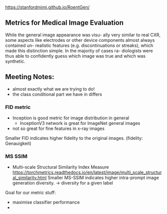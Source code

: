 




https://stanfordmimi.github.io/RoentGen/



## Metrics for Medical Image Evaluation



While the general image appearance was visu- ally very similar to real CXR, some aspects like electrodes or other device components almost always contained un- realistic features (e.g. discontinuations or streaks), which made this distinction simple. In the majority of cases ra- diologists were thus able to confidently guess which image was true and which was synthetic.

## Meeting Notes:

- almost exactly what we are trying to do!
- the class conditional part we have in differs

### FID metric
- Inception is good metric for image distribution in general
	- InceptionV3 network is great for ImageNet general images
- not so great for fine features in x-ray images

Smaller FID indicates higher fidelity to the original images.
(fidelity: Genauigkeit)


### MS SSIM
- Multi-scale Structural Similarity Index Measure
https://torchmetrics.readthedocs.io/en/latest/image/multi_scale_structural_similarity.html
Smaller MS-SSIM indicates higher intra-prompt image generation diversity.
-> diversity for a given label

Goal for our metric stuff:
- maximise classifier performance
- 